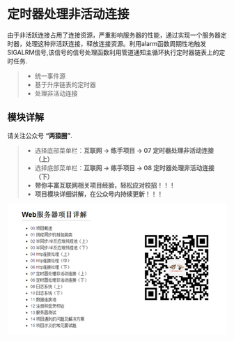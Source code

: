 
定时器处理非活动连接
===============
由于非活跃连接占用了连接资源，严重影响服务器的性能，通过实现一个服务器定时器，处理这种非活跃连接，释放连接资源。利用alarm函数周期性地触发SIGALRM信号,该信号的信号处理函数利用管道通知主循环执行定时器链表上的定时任务.
> * 统一事件源
> * 基于升序链表的定时器
> * 处理非活动连接

模块详解
------------
请关注公众号 **“两猿圈”**.
> * 选择底部菜单栏：**互联网 -> 练手项目 -> 07 定时器处理非活动连接（上）**
> * 选择底部菜单栏：**互联网 -> 练手项目 -> 08 定时器处理非活动连接（下）**
> * **带你丰富互联网相关项目经验，轻松应对校招！！！**
> * **项目模块详细讲解，在公众号内持续更新！！！**

<div align=center><img src="https://github.com/twomonkeyclub/TinyWebServer/blob/master/root/test1.jpg" height="300"/> </div>